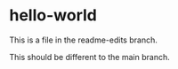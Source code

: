 # hello-world

This is a file in the readme-edits branch.

This should be different to the main branch.
